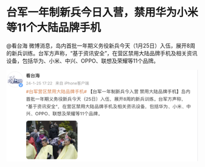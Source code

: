 # 台军一年制新兵今日入营，禁用华为小米等11个大陆品牌手机

@看台海
微博消息，岛内首批一年期义务役新兵今天（1月25日）入伍，展开8周的新兵训练。台军方声称，“基于资讯安全”，在营区禁用大陆品牌手机及相关资讯设备，包括华为、小米、中兴、OPPO、联想及荣耀等11个品牌。
​​​

![461bc93aca933dea58f15d0b02442778.jpg](https://raw.githubusercontent.com/qqhsx/qqnews_image/main/2024/01/25/台军一年制新兵今日入营，禁用华为小米等11个大陆品牌手机/461bc93aca933dea58f15d0b02442778.jpg)

